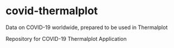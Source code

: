# covid-thermalplot
Data on COVID-19 worldwide, prepared to be used in Thermalplot

Repository for COVID-19 Thermalplot Application
